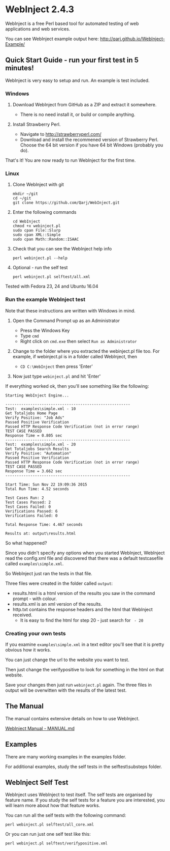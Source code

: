 # WebInject 2.4.3
WebInject is a free Perl based tool for automated testing of web applications and web services.

You can see WebInject example output here: http://qarj.github.io/WebInject-Example/

Quick Start Guide - run your first test in 5 minutes!
-----------------------------------------------------

WebInject is very easy to setup and run. An example is test included.

### Windows

1. Download WebInject from GitHub as a ZIP and extract it somewhere.
    * There is no need install it, or build or compile anything.

2. Install Strawberry Perl.
    * Navigate to http://strawberryperl.com/
    * Download and install the recommened version of Strawberry Perl. Choose the 64 bit version if you have 64 bit Windows (probably you do).

That's it! You are now ready to run WebInject for the first time.

### Linux

1. Clone WebInject with git
    ```
    mkdir ~/git
    cd ~/git
    git clone https://github.com/Qarj/WebInject.git
    ```

2. Enter the following commands
    ```
    cd WebInject
    chmod +x webinject.pl
    sudo cpan File::Slurp
    sudo cpan XML::Simple
    sudo cpan Math::Random::ISAAC
    ```

3. Check that you can see the WebInject help info
    ```
    perl webinject.pl --help
    ```

4. Optional - run the self test
    ```
    perl webinject.pl selftest/all.xml
    ```

Tested with Fedora 23, 24 and Ubuntu 16.04

### Run the example WebInject test

Note that these instructions are written with Windows in mind. 

1. Open the Command Prompt up as an Administrator
    * Press the Windows Key
    * Type `cmd`
    * Right click on `cmd.exe` then select `Run as Administrator`

2. Change to the folder where you extracted the webinject.pl file too. For example, if webinject.pl is in a folder called WebInject, then
    * `CD C:\WebInject` then press 'Enter'

3. Now just type `webinject.pl` and hit 'Enter'

If everything worked ok, then you'll see something like the following:

```
Starting WebInject Engine...

-------------------------------------------------------
Test:  examples\simple.xml - 10
Get Totaljobs Home Page
Verify Positive: "Job Ads"
Passed Positive Verification
Passed HTTP Response Code Verification (not in error range)
TEST CASE PASSED
Response Time = 0.805 sec
-------------------------------------------------------
Test:  examples\simple.xml - 20
Get Totaljobs Search Results
Verify Positive: "Automation"
Passed Positive Verification
Passed HTTP Response Code Verification (not in error range)
TEST CASE PASSED
Response Time = 3.662 sec
-------------------------------------------------------

Start Time: Sun Nov 22 19:09:36 2015
Total Run Time: 4.52 seconds

Test Cases Run: 2
Test Cases Passed: 2
Test Cases Failed: 0
Verifications Passed: 6
Verifications Failed: 0

Total Response Time: 4.467 seconds

Results at: output\results.html
```

So what happened?

Since you didn't specify any options when you started WebInject, WebInject read the config.xml file and discovered that there was a default testcasefile called `examples\simple.xml`.

So WebInject just ran the tests in that file.

Three files were created in the folder called `output`:
* results.html is a html version of the results you saw in the command prompt - with colour.
* results.xml is an xml version of the results.
* http.txt contains the response headers and the html that WebInject received.
    * It is easy to find the html for step 20 - just search for ` - 20`

### Creating your own tests

If you examine `examples\simple.xml` in a text editor you'll see that it is pretty obvious how it works.

You can just change the url to the website you want to test.

Then just change the verifypositive to look for something in the html on that website.

Save your changes then just run `webinject.pl` again. The three files in output will be overwitten with the results of the latest test.

The Manual
----------

The manual contains extensive details on how to use WebInject.

[WebInject Manual - MANUAL.md](MANUAL.md)


Examples
--------

There are many working examples in the examples folder.

For additional examples, study the self tests in the selftest\substeps folder.


WebInject Self Test
-------------------

WebInject uses WebInject to test itself. The self tests are organised by feature name.
If you study the self tests for a feature you are interested, you will learn more about
how that feature works.

You can run all the self tests with the following command:

```
perl webinject.pl selftest/all_core.xml
```

Or you can run just one self test like this:

```
perl webinject.pl selftest/verifypositive.xml
```

